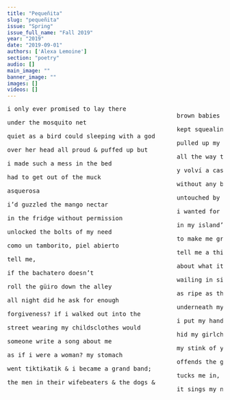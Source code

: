 ```yaml
---
title: "Pequeñita"
slug: "pequeñita"
issue: "Spring"
issue_full_name: "Fall 2019"
year: "2019"
date: "2019-09-01"
authors: ['Alexa Lemoine']
section: "poetry"
audio: []
main_image: ""
banner_image: ""
images: []
videos: []
---
```

<pre>
i only ever promised to lay there
                                               brown babies
under the mosquito net
                                               kept squealing until i
quiet as a bird could sleeping with a god
                                               pulled up my socks for them
over her head all proud & puffed up but
                                               all the way to my knees
i made such a mess in the bed
                                               y volví a casa
had to get out of the muck
                                               without any boots or silver or romance
asquerosa
                                               untouched by anything but dirty asphalt
i’d guzzled the mango nectar
                                               i wanted for someone to douse me
in the fridge without permission
                                               in my island’s holiest water
unlocked the bolts of my need
                                               to make me grown
como un tamborito, piel abierto
                                               tell me a thing or two
tell me,
                                               about what it feels like to eat yourself up
if the bachatero doesn’t
                                               wailing in sing song &
roll the güiro down the alley
                                               as ripe as the sorrow
all night did he ask for enough
                                               underneath my pillow
forgiveness? if i walked out into the
                                               i put my hands to work &
street wearing my childsclothes would
                                               hid my girlcharms
someone write a song about me
                                               my stink of youth that
as if i were a woman? my stomach
                                               offends the god, chokes the bird,
went tiktikatik & i became a grand band;
                                               tucks me in, & i can tell you it sings
the men in their wifebeaters & the dogs &
                                               it sings my need like a fable, like a howl
</pre>

